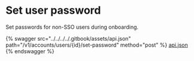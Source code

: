 # Set user password

Set passwords for non-SSO users during onboarding.

{% swagger src="../../../../.gitbook/assets/api.json" path="/v1/accounts/users/{id}/set-password" method="post" %}
[api.json](../../../../.gitbook/assets/api.json)
{% endswagger %}

